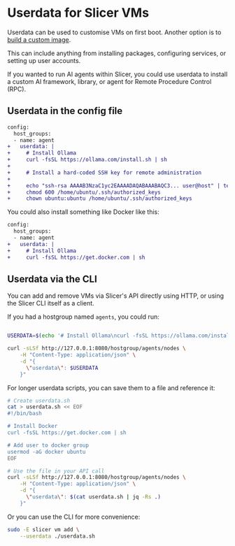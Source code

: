 # Userdata for Slicer VMs

Userdata can be used to customise VMs on first boot. Another option is to [build a custom image](/tasks/custom-image).

This can include anything from installing packages, configuring services, or setting up user accounts.

If you wanted to run AI agents within Slicer, you could use userdata to install a custom AI framework, library, or agent for Remote Procedure Control (RPC).

## Userdata in the config file

```diff
config:
  host_groups:
  - name: agent
+   userdata: |
+     # Install Ollama
+     curl -fsSL https://ollama.com/install.sh | sh
+
+     # Install a hard-coded SSH key for remote administration
+
+     echo "ssh-rsa AAAAB3NzaC1yc2EAAAADAQABAAABAQC3... user@host" | tee -a /home/ubuntu/.ssh/authorized_keys
+     chmod 600 /home/ubuntu/.ssh/authorized_keys
+     chown ubuntu:ubuntu /home/ubuntu/.ssh/authorized_keys
```

You could also install something like Docker like this:

```diff
config:
  host_groups:
  - name: agent
+   userdata: |
+     # Install Ollama
+     curl -fsSL https://get.docker.com | sh
```

## Userdata via the CLI

You can add and remove VMs via Slicer's API directly using HTTP, or using the Slicer CLI itself as a client.

If you had a hostgroup named `agents`, you could run:

```bash

USERDATA=$(echo '# Install Ollama\ncurl -fsSL https://ollama.com/install.sh | sh' | jq -Rs .)

curl -sLSf http://127.0.0.1:8080/hostgroup/agents/nodes \
    -H "Content-Type: application/json" \
    -d "{
      \"userdata\": $USERDATA
    }"
```

For longer userdata scripts, you can save them to a file and reference it:

```bash
# Create userdata.sh
cat > userdata.sh << EOF
#!/bin/bash

# Install Docker
curl -fsSL https://get.docker.com | sh

# Add user to docker group
usermod -aG docker ubuntu
EOF

# Use the file in your API call
curl -sLSf http://127.0.0.1:8080/hostgroup/agents/nodes \
    -H "Content-Type: application/json" \
    -d "{
      \"userdata\": $(cat userdata.sh | jq -Rs .)
    }"
```

Or you can use the CLI for more convenience:

```bash
sudo -E slicer vm add \
    --userdata ./userdata.sh
```

